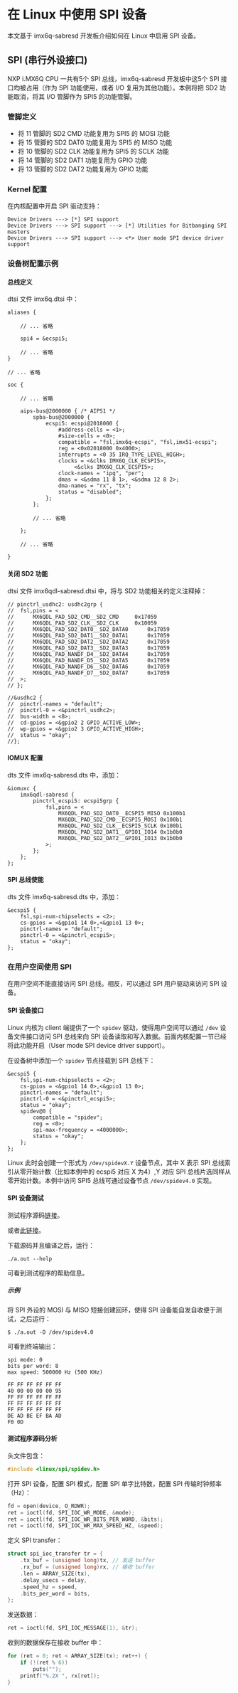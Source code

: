 
# 在 Linux 中使用 SPI 设备

本文基于 imx6q-sabresd 开发板介绍如何在 Linux 中启用 SPI 设备。

## SPI (串行外设接口)

NXP i.MX6Q CPU 一共有5个 SPI 总线，imx6q-sabresd 开发板中这5个 SPI 接口均被占用（作为 SPI 功能使用，或者 I/O 复用为其他功能）。本例将把 SD2 功能取消，将其 I/O 管脚作为 SPI5 的功能管脚。

### 管脚定义

* 将 11 管脚的 SD2 CMD 功能复用为 SPI5 的 MOSI 功能
* 将 15 管脚的 SD2 DAT0 功能复用为 SPI5 的 MISO 功能
* 将 10 管脚的 SD2 CLK 功能复用为 SPI5 的 SCLK 功能
* 将 14 管脚的 SD2 DAT1 功能复用为 GPIO 功能
* 将 13 管脚的 SD2 DAT2 功能复用为 GPIO 功能

### Kernel 配置

在内核配置中开启 SPI 驱动支持：

```
Device Drivers ---> [*] SPI support
Device Drivers ---> SPI support ---> [*] Utilities for Bitbanging SPI masters
Device Drivers ---> SPI support ---> <*> User mode SPI device driver support
```

### 设备树配置示例

#### 总线定义

dtsi 文件 imx6q.dtsi 中：

```
aliases {

    // ... 省略

    spi4 = &ecspi5;

    // ... 省略
}

// ... 省略

soc {

    // ... 省略

	aips-bus@2000000 { /* AIPS1 */
		spba-bus@2000000 {
			ecspi5: ecspi@2018000 {
				#address-cells = <1>;
				#size-cells = <0>;
				compatible = "fsl,imx6q-ecspi", "fsl,imx51-ecspi";
				reg = <0x02018000 0x4000>;
				interrupts = <0 35 IRQ_TYPE_LEVEL_HIGH>;
				clocks = <&clks IMX6Q_CLK_ECSPI5>,
					 <&clks IMX6Q_CLK_ECSPI5>;
				clock-names = "ipg", "per";
				dmas = <&sdma 11 8 1>, <&sdma 12 8 2>;
				dma-names = "rx", "tx";
				status = "disabled";
			};
		};

        // ... 省略

	};

    // ... 省略

}

```

#### 关闭 SD2 功能

dtsi 文件 imx6qdl-sabresd.dtsi 中，将与 SD2 功能相关的定义注释掉：

```
// pinctrl_usdhc2: usdhc2grp {
// 	fsl,pins = <
// 		MX6QDL_PAD_SD2_CMD__SD2_CMD		0x17059
// 		MX6QDL_PAD_SD2_CLK__SD2_CLK		0x10059
// 		MX6QDL_PAD_SD2_DAT0__SD2_DATA0		0x17059
// 		MX6QDL_PAD_SD2_DAT1__SD2_DATA1		0x17059
// 		MX6QDL_PAD_SD2_DAT2__SD2_DATA2		0x17059
// 		MX6QDL_PAD_SD2_DAT3__SD2_DATA3		0x17059
// 		MX6QDL_PAD_NANDF_D4__SD2_DATA4		0x17059
// 		MX6QDL_PAD_NANDF_D5__SD2_DATA5		0x17059
// 		MX6QDL_PAD_NANDF_D6__SD2_DATA6		0x17059
// 		MX6QDL_PAD_NANDF_D7__SD2_DATA7		0x17059
// 	>;
// };

//&usdhc2 {
//	pinctrl-names = "default";
//	pinctrl-0 = <&pinctrl_usdhc2>;
//	bus-width = <8>;
//	cd-gpios = <&gpio2 2 GPIO_ACTIVE_LOW>;
//	wp-gpios = <&gpio2 3 GPIO_ACTIVE_HIGH>;
//	status = "okay";
//};
```

#### IOMUX 配置

dts 文件 imx6q-sabresd.dts 中，添加：

```
&iomuxc {
	imx6qdl-sabresd {
		pinctrl_ecspi5: ecspi5grp {
			fsl,pins = <
				MX6QDL_PAD_SD2_DAT0__ECSPI5_MISO 0x100b1
				MX6QDL_PAD_SD2_CMD__ECSPI5_MOSI	0x100b1
				MX6QDL_PAD_SD2_CLK__ECSPI5_SCLK 0x100b1
				MX6QDL_PAD_SD2_DAT1__GPIO1_IO14	0x1b0b0
				MX6QDL_PAD_SD2_DAT2__GPIO1_IO13	0x1b0b0
			>;
		};
	};
};
```

#### SPI 总线使能

dts 文件 imx6q-sabresd.dts 中，添加：

```
&ecspi5 {
	fsl,spi-num-chipselects = <2>;
	cs-gpios = <&gpio1 14 0>,<&gpio1 13 0>;
	pinctrl-names = "default";
	pinctrl-0 = <&pinctrl_ecspi5>;
	status = "okay";
};
```

### 在用户空间使用 SPI

在用户空间不能直接访问 SPI 总线。相反，可以通过 SPI 用户驱动来访问 SPI 设备。

#### SPI 设备接口

Linux 内核为 client 端提供了一个 `spidev` 驱动，使得用户空间可以通过 `/dev` 设备文件接口访问 SPI 总线来向 SPI 设备读取和写入数据。前面内核配置一节已经将此功能开启（User mode SPI device driver support）。

在设备树中添加一个 `spidev` 节点挂载到 SPI 总线下：

```
&ecspi5 {
	fsl,spi-num-chipselects = <2>;
	cs-gpios = <&gpio1 14 0>,<&gpio1 13 0>;
	pinctrl-names = "default";
	pinctrl-0 = <&pinctrl_ecspi5>;
	status = "okay";
	spidev@0 {
		compatible = "spidev";
		reg = <0>;
		spi-max-frequency = <4000000>;
		status = "okay";
	};
};
```

Linux 此时会创建一个形式为 `/dev/spidevX.Y` 设备节点，其中 X 表示 SPI 总线索引从零开始计数（比如本例中的 ecspi5 对应 X 为4）,Y 对应 SPI 总线片选同样从零开始计数。本例中访问 SPI5 总线可通过设备节点 `/dev/spidev4.0` 实现。

#### SPI 设备测试

测试程序源码[链接](https://raw.githubusercontent.com/raspberrypi/linux/rpi-3.10.y/Documentation/spi/spidev_test.c)。

或者[此链接](https://github.com/ClarenceYk/Clarence-Learning-Notes/blob/master/imx6q_sabresd/using_spi_with_linux/spidev_test.c)。

下载源码并且编译之后，运行：

```shell
./a.out --help
```

可看到测试程序的帮助信息。

##### 示例

将 SPI 外设的 MOSI 与 MISO 短接创建回环，使得 SPI 设备能自发自收便于测试，之后运行：

```shell
$ ./a.out -D /dev/spidev4.0
```

可看到终端输出：

```shell
spi mode: 0
bits per word: 8
max speed: 500000 Hz (500 KHz)
 
FF FF FF FF FF FF
40 00 00 00 00 95
FF FF FF FF FF FF
FF FF FF FF FF FF
FF FF FF FF FF FF
DE AD BE EF BA AD
F0 0D
```

#### 测试程序源码分析

头文件包含：

```c
#include <linux/spi/spidev.h>
```

打开 SPI 设备，配置 SPI 模式，配置 SPI 单字比特数，配置 SPI 传输时钟频率（Hz）：

```c
fd = open(device, O_RDWR);
ret = ioctl(fd, SPI_IOC_WR_MODE, &mode);
ret = ioctl(fd, SPI_IOC_WR_BITS_PER_WORD, &bits);
ret = ioctl(fd, SPI_IOC_WR_MAX_SPEED_HZ, &speed);
```

定义 SPI transfer：

```c
struct spi_ioc_transfer tr = {
	.tx_buf = (unsigned long)tx, // 发送 buffer
	.rx_buf = (unsigned long)rx, // 接收 buffer
	.len = ARRAY_SIZE(tx),
	.delay_usecs = delay,
	.speed_hz = speed,
	.bits_per_word = bits,
};
```

发送数据：

```c
ret = ioctl(fd, SPI_IOC_MESSAGE(1), &tr);
```

收到的数据保存在接收 buffer 中：

```c
for (ret = 0; ret < ARRAY_SIZE(tx); ret++) {
	if (!(ret % 6))
		puts("");
	printf("%.2X ", rx[ret]);
}
```
